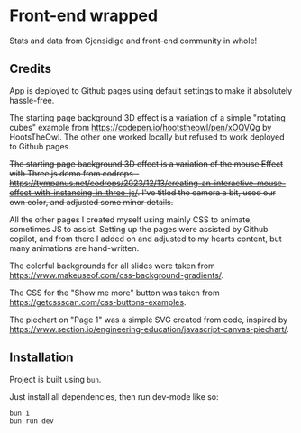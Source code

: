 # Front-end wrapped

Stats and data from Gjensidige and front-end community in whole!

## Credits

App is deployed to Github pages using default settings to make it absolutely hassle-free.

The starting page background 3D effect is a variation of a simple "rotating cubes" example from https://codepen.io/hootstheowl/pen/xOQVQg by HootsTheOwl. The other one worked locally but refused to work deployed to Github pages.

~~The starting page background 3D effect is a variation of the mouse Effect with Three.js demo from codrops - https://tympanus.net/codrops/2023/12/13/creating-an-interactive-mouse-effect-with-instancing-in-three-js/. I've titled the camera a bit, used our own color, and adjusted some minor details.~~

All the other pages I created myself using mainly CSS to animate, sometimes JS to assist. Setting up the pages were assisted by Github copilot, and from there I added on and adjusted to my hearts content, but many animations are hand-written.

The colorful backgrounds for all slides were taken from https://www.makeuseof.com/css-background-gradients/.

The CSS for the "Show me more" button was taken from https://getcssscan.com/css-buttons-examples.

The piechart on "Page 1" was a simple SVG created from code, inspired by https://www.section.io/engineering-education/javascript-canvas-piechart/.

## Installation

Project is built using `bun`.

Just install all dependencies, then run dev-mode like so:

```
bun i
bun run dev
```
